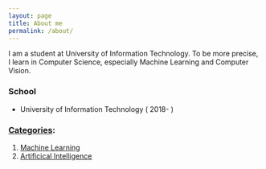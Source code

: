 ```yaml
---
layout: page
title: About me
permalink: /about/
---
```


I am a student at University of Information Technology. To be more precise, I learn in Computer Science, especially Machine Learning and Computer Vision. 

### School
* University of Information Technology ( 2018- )

### [Categories](https://kangdoung.github.io/cats/):
1. [Machine Learning](https://kangdoung.github.io/cats/machine_learning/) 
2. [Artificical Intelligence](https://kangdoung.github.io/cats/artificial_intelligence/)

